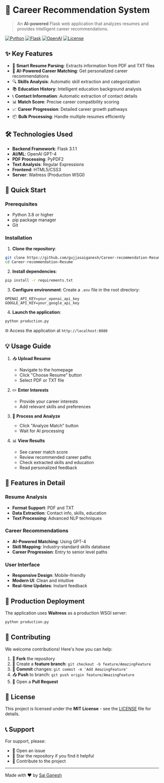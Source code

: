 # 🎯 Career Recommendation System

> An **AI-powered** Flask web application that analyzes resumes and provides intelligent career recommendations.

[![Python](https://img.shields.io/badge/Python-3.8%2B-blue)](https://www.python.org/)
[![Flask](https://img.shields.io/badge/Flask-3.1.1-green)](https://flask.palletsprojects.com/)
[![OpenAI](https://img.shields.io/badge/OpenAI-GPT--4-orange)](https://openai.com/)
[![License](https://img.shields.io/badge/License-MIT-yellow)](LICENSE)

## ✨ Key Features

- 📄 **Smart Resume Parsing**: Extracts information from PDF and TXT files
- 🎯 **AI-Powered Career Matching**: Get personalized career recommendations
- 🔍 **Skills Analysis**: Automatic skill extraction and categorization
- 📚 **Education History**: Intelligent education background analysis
- 📞 **Contact Information**: Automatic extraction of contact details
- 📊 **Match Score**: Precise career compatibility scoring
- 📈 **Career Progression**: Detailed career growth pathways
- 📦 **Bulk Processing**: Handle multiple resumes efficiently

## 🛠️ Technologies Used

- **Backend Framework**: Flask 3.1.1
- **AI/ML**: OpenAI GPT-4
- **PDF Processing**: PyPDF2
- **Text Analysis**: Regular Expressions
- **Frontend**: HTML5/CSS3
- **Server**: Waitress (Production WSGI)

## 🚀 Quick Start

### Prerequisites

- Python 3.8 or higher
- pip package manager
- Git

### Installation

1. **Clone the repository**:
```bash
git clone https://github.com/gujjasaiganesh/Career-recommendation-Resume.git
cd Career-recommendation-Resume
```

2. **Install dependencies**:
```bash
pip install -r requirements.txt
```

3. **Configure environment**:
Create a `.env` file in the root directory:
```env
OPENAI_API_KEY=your_openai_api_key
GOOGLE_API_KEY=your_google_api_key
```

4. **Launch the application**:
```bash
python production.py
```

🌐 Access the application at `http://localhost:8080`

## 💡 Usage Guide

1. 📥 **Upload Resume**
   - Navigate to the homepage
   - Click "Choose Resume" button
   - Select PDF or TXT file

2. ✏️ **Enter Interests**
   - Provide your career interests
   - Add relevant skills and preferences

3. 🔄 **Process and Analyze**
   - Click "Analyze Match" button
   - Wait for AI processing

4. 📊 **View Results**
   - See career match score
   - Review recommended career paths
   - Check extracted skills and education
   - Read personalized feedback

## 🌟 Features in Detail

### Resume Analysis
- **Format Support**: PDF and TXT
- **Data Extraction**: Contact info, skills, education
- **Text Processing**: Advanced NLP techniques

### Career Recommendations
- **AI-Powered Matching**: Using GPT-4
- **Skill Mapping**: Industry-standard skills database
- **Career Progression**: Entry to senior level paths

### User Interface
- **Responsive Design**: Mobile-friendly
- **Modern UI**: Clean and intuitive
- **Real-time Updates**: Instant feedback

## 🚀 Production Deployment

The application uses **Waitress** as a production WSGI server:

```bash
python production.py
```

## 🤝 Contributing

We welcome contributions! Here's how you can help:

1. 🍴 **Fork** the repository
2. 🌿 Create a **feature branch**: `git checkout -b feature/AmazingFeature`
3. 💾 **Commit** changes: `git commit -m 'Add AmazingFeature'`
4. 📤 **Push** to branch: `git push origin feature/AmazingFeature`
5. 🔄 Open a **Pull Request**

## 📝 License

This project is licensed under the **MIT License** - see the [LICENSE](LICENSE) file for details.

## 📞 Support

For support, please:
- 📧 Open an issue
- 🌟 Star the repository if you find it helpful
- 🤝 Contribute to the project

---
Made with ❤️ by [Sai Ganesh](https://github.com/gujjasaiganesh)
